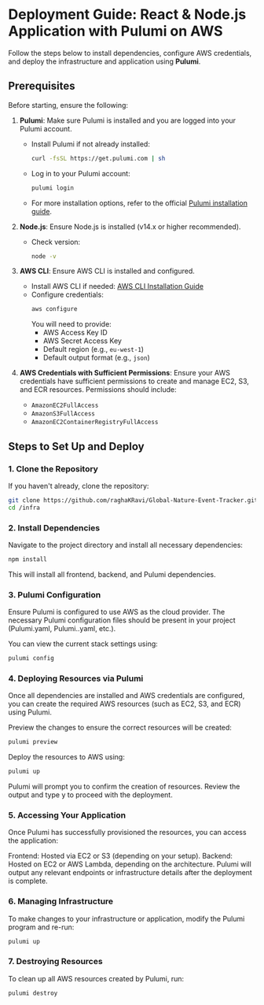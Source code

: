 # Deployment Guide: React & Node.js Application with Pulumi on AWS

Follow the steps below to install dependencies, configure AWS credentials, and deploy the infrastructure and application using **Pulumi**.

## Prerequisites

Before starting, ensure the following:

1. **Pulumi**: Make sure Pulumi is installed and you are logged into your Pulumi account.
   - Install Pulumi if not already installed: 
     ```bash
     curl -fsSL https://get.pulumi.com | sh
     ```
   - Log in to your Pulumi account:
     ```bash
     pulumi login
     ```
   - For more installation options, refer to the official [Pulumi installation guide](https://www.pulumi.com/docs/get-started/install/).

2. **Node.js**: Ensure Node.js is installed (v14.x or higher recommended).
   - Check version:
     ```bash
     node -v
     ```

3. **AWS CLI**: Ensure AWS CLI is installed and configured.
   - Install AWS CLI if needed: [AWS CLI Installation Guide](https://docs.aws.amazon.com/cli/latest/userguide/install-cliv2.html)
   - Configure credentials:
     ```bash
     aws configure
     ```
     You will need to provide:
     - AWS Access Key ID
     - AWS Secret Access Key
     - Default region (e.g., `eu-west-1`)
     - Default output format (e.g., `json`)

4. **AWS Credentials with Sufficient Permissions**: Ensure your AWS credentials have sufficient permissions to create and manage EC2, S3, and ECR resources. Permissions should include:
   - `AmazonEC2FullAccess`
   - `AmazonS3FullAccess`
   - `AmazonEC2ContainerRegistryFullAccess`

## Steps to Set Up and Deploy

### 1. Clone the Repository

If you haven't already, clone the repository:

```bash
git clone https://github.com/raghaKRavi/Global-Nature-Event-Tracker.git 
cd /infra
```

### 2. Install Dependencies
Navigate to the project directory and install all necessary dependencies:

```bash
npm install
```
This will install all frontend, backend, and Pulumi dependencies.

### 3. Pulumi Configuration
Ensure Pulumi is configured to use AWS as the cloud provider. The necessary Pulumi configuration files should be present in your project (Pulumi.yaml, Pulumi.<stack>.yaml, etc.).

You can view the current stack settings using:

```bash
pulumi config
```

### 4. Deploying Resources via Pulumi
Once all dependencies are installed and AWS credentials are configured, you can create the required AWS resources (such as EC2, S3, and ECR) using Pulumi.

Preview the changes to ensure the correct resources will be created:

```bash
pulumi preview
```
Deploy the resources to AWS using:

```bash
pulumi up
```
Pulumi will prompt you to confirm the creation of resources. Review the output and type y to proceed with the deployment.

### 5. Accessing Your Application
Once Pulumi has successfully provisioned the resources, you can access the application:

Frontend: Hosted via EC2 or S3 (depending on your setup).
Backend: Hosted on EC2 or AWS Lambda, depending on the architecture.
Pulumi will output any relevant endpoints or infrastructure details after the deployment is complete.

### 6. Managing Infrastructure
To make changes to your infrastructure or application, modify the Pulumi program and re-run:

```bash
pulumi up
```
### 7. Destroying Resources
To clean up all AWS resources created by Pulumi, run:

```bash
pulumi destroy
```